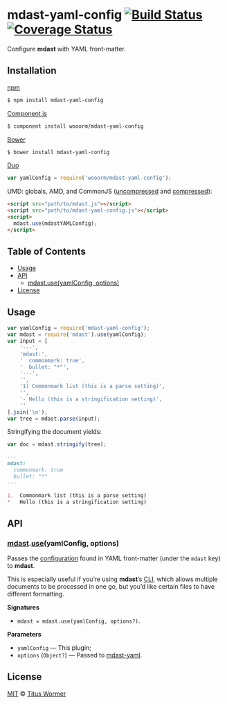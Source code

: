# mdast-yaml-config [![Build Status](https://img.shields.io/travis/wooorm/mdast-yaml-config.svg?style=flat)](https://travis-ci.org/wooorm/mdast-yaml-config) [![Coverage Status](https://img.shields.io/coveralls/wooorm/mdast-yaml-config.svg?style=flat)](https://coveralls.io/r/wooorm/mdast-yaml-config?branch=master)

Configure **mdast** with YAML front-matter.

## Installation

[npm](https://docs.npmjs.com/cli/install)

```bash
$ npm install mdast-yaml-config
```

[Component.js](https://github.com/componentjs/component)

```bash
$ component install wooorm/mdast-yaml-config
```

[Bower](http://bower.io/#install-packages)

```bash
$ bower install mdast-yaml-config
```

[Duo](http://duojs.org/#getting-started)

```javascript
var yamlConfig = require('wooorm/mdast-yaml-config');
```

UMD: globals, AMD, and CommonJS ([uncompressed](mdast-yaml-config.js) and [compressed](mdast-yaml-config.min.js)):

```html
<script src="path/to/mdast.js"></script>
<script src="path/to/mdast-yaml-config.js"></script>
<script>
  mdast.use(mdastYAMLConfig);
</script>
```

## Table of Contents

*   [Usage](#usage)
*   [API](#api)
    *   [mdast.use(yamlConfig, options)](#mdastuseyamlconfig-options)
*   [License](#license)

## Usage

```javascript
var yamlConfig = require('mdast-yaml-config');
var mdast = require('mdast').use(yamlConfig);
var input = [
    '---',
    'mdast:',
    '  commonmark: true',
    '  bullet: "*"',
    '---',
    '',
    '1) Commonmark list (this is a parse setting)',
    '',
    '- Hello (this is a stringification setting)',
    ''
].join('\n');
var tree = mdast.parse(input);
```

Stringifying the document yields:

```javascript
var doc = mdast.stringify(tree);
```

```markdown
---
mdast:
  commonmark: true
  bullet: "*"
---

1.  Commonmark list (this is a parse setting)
*   Hello (this is a stringification setting)
```

## API

### [mdast](https://github.com/wooorm/mdast#api).[use](https://github.com/wooorm/mdast#mdastuseplugin-options)(yamlConfig, options)

Passes the [configuration](https://github.com/wooorm/mdast/blob/master/doc/Options.md) found in YAML front-matter (under the `mdast` key) to **mdast**.

This is especially useful if you’re using **mdast**’s [CLI](https://github.com/wooorm/mdast#cli), which allows multiple documents to be processed in one go, but you’d like certain files to have different formatting.

**Signatures**

*   `mdast = mdast.use(yamlConfig, options?)`.

**Parameters**

*   `yamlConfig` — This plugin;
*   `options` (`Object?`) — Passed to [mdast-yaml](https://github.com/wooorm/mdast-yaml#mdastuseyaml-options).

## License

[MIT](LICENSE) © [Titus Wormer](http://wooorm.com)
